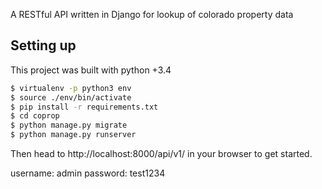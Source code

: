A RESTful API written in Django for lookup of colorado property data


## Setting up
This project was built with python +3.4

```bash
$ virtualenv -p python3 env
$ source ./env/bin/activate
$ pip install -r requirements.txt
$ cd coprop
$ python manage.py migrate
$ python manage.py runserver
```

Then head to http://localhost:8000/api/v1/ in your browser to get started.

username: admin
password: test1234
